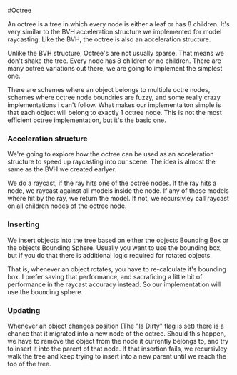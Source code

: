 #Octree

An octree is a tree in which every node is either a leaf or has 8 children. It's very similar to the BVH acceleration structure we implemented for model raycasting. Like the BVH, the octree is also an acceleration structure.

Unlike the BVH structure, Octree's are not usually sparse. That means we don't shake the tree. Every node has 8 children or no children. There are many octree variations out there, we are going to implement the simplest one.

There are schemes where an object belongs to multiple octre nodes, schemes where octree node boundries are fuzzy, and some really crazy implementations i can't follow. What makes our implementaiton simple is that each object will belong to exactly 1 octree node. This is not the most efficient octree implementation, but it's the basic one.

### Acceleration structure

We're going to explore how the octree can be used as an acceleration structure to speed up raycasting into our scene. The idea is almost the same as the BVH we created earlyer. 

We do a raycast, if the ray hits one of the octree nodes. If the ray hits a node, we raycast against all models inside the node. If any of those models where hit by the ray, we return the model. If not, we recursivley call raycast on all children nodes of the octree node.

### Inserting

We insert objects into the tree based on either the objects Bounding Box or the objects Bounding Sphere. Usually you want to use the bounding box, but if you do that there is additional logic required for rotated objects. 

That is, whenever an object rotates, you have to re-calculate it's bounding box. I prefer saving that performance, and sacraficing a little bit of performance in the raycast accuracy instead. So our implementation will use the bounding sphere.

### Updating

Whenever an object changes position (The "Is Dirty" flag is set) there is a chance that it migrated into a new node of the octree. Should this happen, we have to remove the object from the node it currently belongs to, and try to insert it into the parent of that node. If that insertion fails, we recursivley walk the tree and keep trying to insert into a new parent until we reach the top of the tree.